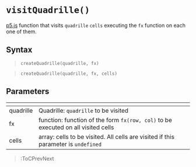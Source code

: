 # `visitQuadrille()`

[p5.js](https://p5js.org/) function that visits `quadrille` `cells` executing the `fx` function on each one of them.

## Syntax

> `createQuadrille(quadrille, fx)`

> `createQuadrille(quadrille, fx, cells)`

## Parameters

| <!-- -->      | <!-- -->                                                                           |
|---------------|------------------------------------------------------------------------------------|
| quadrille     | Quadrille: `quadrille` to be visited                                               |
| fx            | function: function of the form `fx(row, col)` to be executed on all visited cells  |
| cells         | array: cells to be visited. All cells are visited if this parameter is `undefined` |

> :ToCPrevNext